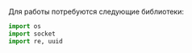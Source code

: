Для работы потребуются следующие библиотеки: 

```python
import os
import socket
import re, uuid
```

